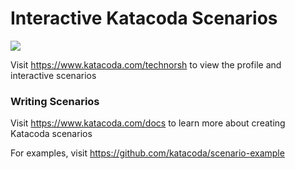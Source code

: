 # Interactive Katacoda Scenarios

[![](http://shields.katacoda.com/katacoda/technorsh/count.svg)](https://www.katacoda.com/technorsh "Get your profile on Katacoda.com")

Visit https://www.katacoda.com/technorsh to view the profile and interactive scenarios

### Writing Scenarios
Visit https://www.katacoda.com/docs to learn more about creating Katacoda scenarios

For examples, visit https://github.com/katacoda/scenario-example
